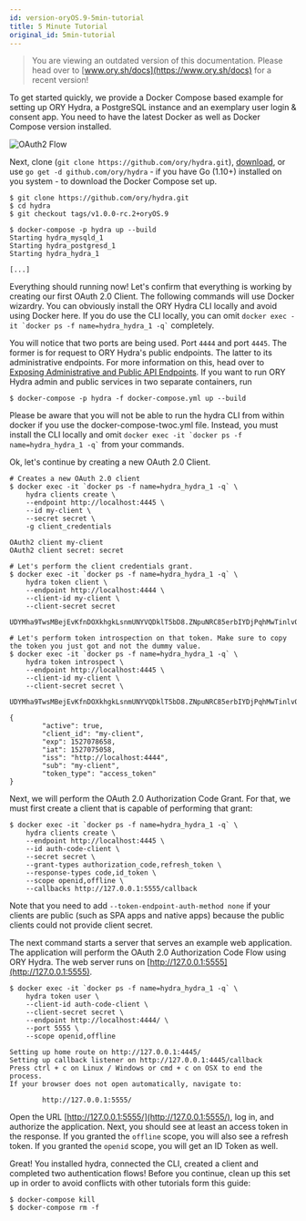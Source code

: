 ```yaml
---
id: version-oryOS.9-5min-tutorial
title: 5 Minute Tutorial
original_id: 5min-tutorial
---
```


> You are viewing an outdated version of this documentation. Please head over
> to [www.ory.sh/docs](https://www.ory.sh/docs) for a recent version!

To get started quickly, we provide a Docker Compose based example for setting up
ORY Hydra, a PostgreSQL instance and an exemplary user login & consent app. You
need to have the latest Docker as well as Docker Compose version installed.

<img src="../../images/docs/hydra/oauth2-flow.gif" alt="OAuth2 Flow">

Next, clone (`git clone https://github.com/ory/hydra.git`),
[download](https://github.com/ory-am/hydra/archive/master.zip), or use
`go get -d github.com/ory/hydra` - if you have Go (1.10+) installed on you
system - to download the Docker Compose set up.

```
$ git clone https://github.com/ory/hydra.git
$ cd hydra
$ git checkout tags/v1.0.0-rc.2+oryOS.9

$ docker-compose -p hydra up --build
Starting hydra_mysqld_1
Starting hydra_postgresd_1
Starting hydra_hydra_1

[...]
```

Everything should running now! Let's confirm that everything is working by
creating our first OAuth 2.0 Client. The following commands will use Docker
wizardry. You can obviously install the ORY Hydra CLI locally and avoid using
Docker here. If you do use the CLI locally, you can omit
`` docker exec -it `docker ps -f name=hydra_hydra_1 -q` `` completely.

You will notice that two ports are being used. Port `4444` and port `4445`. The
former is for request to ORY Hydra's public endpoints. The latter to its
administrative endpoints. For more information on this, head over to
[Exposing Administrative and Public API Endpoints](hydra/production.md). If you
want to run ORY Hydra admin and public services in two separate containers, run

```
$ docker-compose -p hydra -f docker-compose.yml up --build
```

Please be aware that you will not be able to run the hydra CLI from within
docker if you use the docker-compose-twoc.yml file. Instead, you must install
the CLI locally and omit
`` docker exec -it `docker ps -f name=hydra_hydra_1 -q` `` from your commands.

Ok, let's continue by creating a new OAuth 2.0 Client.

```
# Creates a new OAuth 2.0 client
$ docker exec -it `docker ps -f name=hydra_hydra_1 -q` \
    hydra clients create \
    --endpoint http://localhost:4445 \
    --id my-client \
    --secret secret \
    -g client_credentials

OAuth2 client my-client
OAuth2 client secret: secret

# Let's perform the client credentials grant.
$ docker exec -it `docker ps -f name=hydra_hydra_1 -q` \
    hydra token client \
    --endpoint http://localhost:4444 \
    --client-id my-client \
    --client-secret secret

UDYMha9TwsMBejEvKfnDOXkhgkLsnmUNYVQDklT5bD8.ZNpuNRC85erbIYDjPqhMwTinlvQmNTk_UvttcLQxFJY

# Let's perform token introspection on that token. Make sure to copy the token you just got and not the dummy value.
$ docker exec -it `docker ps -f name=hydra_hydra_1 -q` \
    hydra token introspect \
    --endpoint http://localhost:4445 \
    --client-id my-client \
    --client-secret secret \
    UDYMha9TwsMBejEvKfnDOXkhgkLsnmUNYVQDklT5bD8.ZNpuNRC85erbIYDjPqhMwTinlvQmNTk_UvttcLQxFJY

{
        "active": true,
        "client_id": "my-client",
        "exp": 1527078658,
        "iat": 1527075058,
        "iss": "http://localhost:4444",
        "sub": "my-client",
        "token_type": "access_token"
}
```

Next, we will perform the OAuth 2.0 Authorization Code Grant. For that, we must
first create a client that is capable of performing that grant:

```
$ docker exec -it `docker ps -f name=hydra_hydra_1 -q` \
    hydra clients create \
    --endpoint http://localhost:4445 \
    --id auth-code-client \
    --secret secret \
    --grant-types authorization_code,refresh_token \
    --response-types code,id_token \
    --scope openid,offline \
    --callbacks http://127.0.0.1:5555/callback
```

Note that you need to add `--token-endpoint-auth-method none` if your clients
are public (such as SPA apps and native apps) because the public clients could
not provide client secret.

The next command starts a server that serves an example web application. The
application will perform the OAuth 2.0 Authorization Code Flow using ORY Hydra.
The web server runs on [http://127.0.0.1:5555](http://127.0.0.1:5555).

```
$ docker exec -it `docker ps -f name=hydra_hydra_1 -q` \
    hydra token user \
    --client-id auth-code-client \
    --client-secret secret \
    --endpoint http://localhost:4444/ \
    --port 5555 \
    --scope openid,offline

Setting up home route on http://127.0.0.1:4445/
Setting up callback listener on http://127.0.0.1:4445/callback
Press ctrl + c on Linux / Windows or cmd + c on OSX to end the process.
If your browser does not open automatically, navigate to:

        http://127.0.0.1:5555/
```

Open the URL [http://127.0.0.1:5555/](http://127.0.0.1:5555/), log in, and
authorize the application. Next, you should see at least an access token in the
response. If you granted the `offline` scope, you will also see a refresh token.
If you granted the `openid` scope, you will get an ID Token as well.

Great! You installed hydra, connected the CLI, created a client and completed
two authentication flows! Before you continue, clean up this set up in order to
avoid conflicts with other tutorials form this guide:

```
$ docker-compose kill
$ docker-compose rm -f
```
